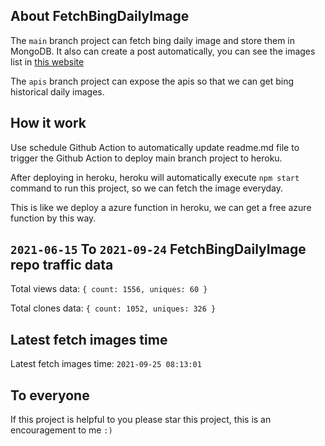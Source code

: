 ## About FetchBingDailyImage

The `main` branch project can fetch bing daily image and store them in MongoDB.
It also can create a post automatically, you can see the images list in [this website](https://oursalbum.netlify.app)

The `apis` branch project can expose the apis so that we can get bing historical daily images.

## How it work

Use schedule Github Action to automatically update readme.md file to trigger the Github Action to deploy main branch project to heroku.

After deploying in heroku, heroku will automatically execute `npm start` command to run this project, so we can fetch the image everyday.

This is like we deploy a azure function in heroku, we can get a free azure function by this way.

## `2021-06-15` To `2021-09-24` FetchBingDailyImage repo traffic data

Total views data: `{ count: 1556, uniques: 60 }`

Total clones data: `{ count: 1052, uniques: 326 }`

## Latest fetch images time

Latest fetch images time: `2021-09-25 08:13:01`

## To everyone

If this project is helpful to you please star this project, this is an encouragement to me `:)`



